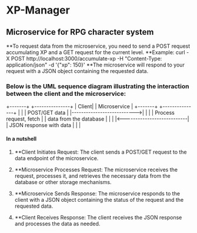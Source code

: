 # XP-Manager
## Microservice for RPG character system

**To request data from the microservice, you need to send a POST request accumulating XP and a GET request for the current level.
**Example: curl -X POST http://localhost:3000/accumulate-xp -H "Content-Type: application/json" -d '{"xp": 150}'
**The microservice will respond to your request with a JSON object containing the requested data.
### Below is the UML sequence diagram illustrating the interaction between the client and the microservice:
  +-------+                  +---------------+
  | Client|                  | Microservice  |
  +-------+                  +---------------+
       |                            |
       |     POST/GET data     |
       |--------------------------->|
       |                            |
       |   Process request, fetch   |
       |   data from the database   |
       |                            |
       |<---------------------------|
       |  JSON response with data   |
       |                            |

#### In a nutshell
1. **Client Initiates Request:
The client sends a POST/GET request to the data endpoint of the microservice.

2. **Microservice Processes Request:
The microservice receives the request, processes it, and retrieves the necessary data from the database or other storage mechanisms.

3. **Microservice Sends Response:
The microservice responds to the client with a JSON object containing the status of the request and the requested data.

4. **Client Receives Response:
The client receives the JSON response and processes the data as needed.
